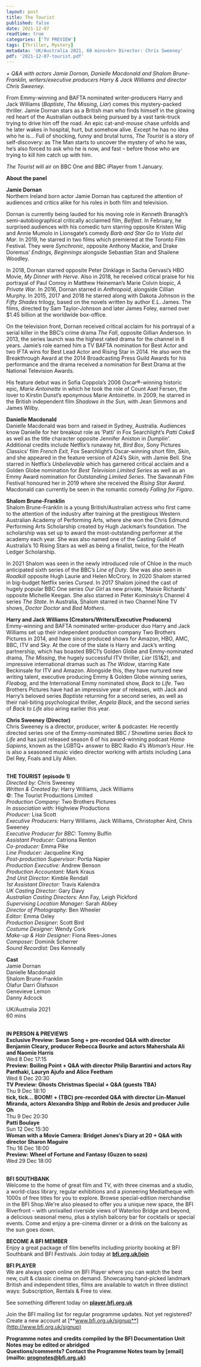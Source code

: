 ```yaml
---
layout: post
title: The Tourist
published: false
date: 2021-12-07
readtime: true
categories: ['TV PREVIEW']
tags: [Thriller, Mystery]
metadata: 'UK/Australia 2021, 60 mins<br> Director: Chris Sweeney'
pdf: '2021-12-07-tourist.pdf'
---
```


_+ Q&A with actors Jamie Dornan, Danielle Macdonald and Shalom  Brune-Franklin, writers/executive producers Harry & Jack Williams and  director Chris Sweeney._

From Emmy-winning and BAFTA nominated writer-producers Harry and Jack Williams (_Baptiste_, _The Missing_, _Liar_) comes this mystery-packed thriller. Jamie Dornan stars as a British man who finds himself in the glowing red heart of the Australian outback being pursued by a vast tank-truck trying to drive him off the road. An epic cat-and-mouse chase unfolds and he later wakes in hospital, hurt, but somehow alive. Except he has no idea who he is... Full of shocking, funny and brutal turns, _The Tourist_ is a story of self-discovery: as The Man starts to uncover the mystery of who he was, he’s also forced to ask who he is now, and fast – before those who are trying to kill him catch up with him.

_The Tourist_ will air on BBC One and BBC iPlayer from 1 January.

**About the panel**

**Jamie Dornan**  
Northern Ireland born actor Jamie Dornan has captured the attention of audiences and critics alike for his roles in both film and television.

Dornan is currently being lauded for his moving role in Kenneth Branagh’s semi-autobiographical critically acclaimed film, _Belfast_. In February, he surprised audiences with his comedic turn starring opposite Kristen Wiig and Annie Mumolo in Lionsgate’s comedy _Barb and Star Go to Vista del Mar_. In 2019, he starred in two films which premiered at the Toronto Film Festival. They were _Synchronic_, opposite Anthony Mackie, and Drake Doremus’ _Endings, Beginnings_ alongside Sebastian Stan and Shailene Woodley.

In 2018, Dornan starred opposite Peter Dinklage in Sacha Gervasi’s HBO Movie, _My Dinner with Herve_. Also in 2018, he received critical praise for his portrayal of Paul Conroy in Matthew Heineman’s Marie Colvin biopic, _A Private War_. In 2016, Dornan starred in _Anthropoid_, alongside Cillian Murphy. In 2015, 2017 and 2018 he starred along with Dakota Johnson in the _Fifty Shades_ trilogy, based on the novels written by author E.L. James. The films, directed by Sam Taylor-Johnson and later James Foley, earned over $1.45 billion at the worldwide box-office.

On the television front, Dornan received critical acclaim for his portrayal of a serial killer in the BBC’s crime drama _The Fall_, opposite Gillian Anderson.  In 2013, the series launch was the highest rated drama for the channel in 8 years. Jamie’s role earned him a TV BAFTA nomination for Best Actor and two IFTA wins for Best Lead Actor and Rising Star in 2014. He also won the Breakthrough Award at the 2014 Broadcasting Press Guild Awards for his performance and the drama received a nomination for Best Drama at the National Television Awards.

His feature debut was in Sofia Coppola’s 2006 Oscar®-winning historic epic, _Marie Antoinette_ in which  he took the role of Count Axel Fersen, the lover to Kirstin Dunst’s  eponymous  Marie Antoinette. In 2009, he starred in the British independent film _Shadows in the Sun,_ with Jean Simmons and James Wilby.

**Danielle Macdonald**  
Danielle Macdonald was born and raised in Sydney, Australia. Audiences know Danielle for her breakout role as ‘Patti’ in Fox Searchlight’s _Patti Cake$_ as well as the title character opposite Jennifer Aniston in _Dumplin’_. Additional credits include Netflix’s runaway hit, _Bird Box_, Sony Pictures Classics’ film _French Exit_, Fox Searchlight’s Oscar-winning short film, _Skin_, and she appeared in the feature version of A24’s _Skin_, with Jamie Bell. She starred in Netflix’s _Unbelievable_ which has garnered critical acclaim and a Golden Globe nomination for _Best Television Limited Series_ as well as an Emmy Award nomination for _Outstanding Limited Series_. The Savannah Film Festival honoured her in 2019 where she received the _Rising Star Award._ Macdonald can currently be seen in the romantic comedy _Falling for Figaro_.

**Shalom Brune-Franklin**  
Shalom Brune-Franklin is a young British/Australian actress who first came to the attention of the industry after training at the prestigious Western Australian Academy of Performing Arts, where she won the Chris Edmund Performing Arts Scholarship created by Hugh Jackman’s foundation. The scholarship was set up to award the most-outstanding performer at the academy each year. She was also named one of the Casting Guild of Australia’s 10 Rising Stars as well as being a finalist, twice, for the Heath Ledger Scholarship.

In 2021 Shalom was seen in the newly introduced role of Chloe in the much anticipated sixth series of the BBC’s _Line of Duty_. She was also seen in _Roadkill_ opposite Hugh Laurie and Helen McCrory. In 2020 Shalom starred in big-budget Netflix series _Cursed_.  In 2017 Shalom joined the cast of hugely popular BBC One series _Our Girl_ as new private, ‘Maisie Richards’ opposite Michelle Keegan. She also starred in Peter Kominsky’s Channel 4 series _The State_. In Australia, Shalom starred in two Channel Nine TV shows, _Doctor Doctor_ and _Bad Mothers_.

**Harry and Jack Williams (Creators/Writers/Executive Producers)**  
Emmy-winning and BAFTA nominated writer-producer duo Harry and Jack Williams set up their independent production company Two Brothers Pictures in 2014, and have since produced shows for Amazon, HBO, AMC, BBC, ITV and Sky. At the core of the slate is Harry and Jack’s writing partnership, which has boasted BBC1’s Golden Globe and Emmy-nominated drama, _The Missing_, the hugely successful ITV thriller, _Liar_ (S1&2), and impressive international dramas such as _The Widow_, starring Kate Beckinsale for ITV and Amazon. Alongside this, they have nurtured new writing talent, executive producing Emmy & Golden Globe winning series, _Fleabag_, and the International Emmy nominated show, _Back to Life_. Two Brothers Pictures have had an impressive year of releases, with Jack and Harry’s beloved series _Baptiste_ returning for a second series, as well as their nail-biting psychological thriller, _Angela Black_, and the second series of _Back to Life_ also airing earlier this year.

**Chris Sweeney (Director)**  
Chris Sweeney is a director, producer, writer & podcaster. He recently directed series one of the Emmy-nominated BBC / Showtime series _Back to Life_ and has just released season 6 of his award-winning podcast _Homo Sapiens_, known as the LGBTQ+ answer to BBC Radio 4’s _Woman’s Hour_. He is also a seasoned music video director working with artists including Lana Del Rey, Foals and Lily Allen.
<br><br>

**THE TOURIST (episode 1)**<br>
_Directed by:_ Chris Sweeney<br>
_Written & Created by:_ Harry Williams, Jack Williams<br>
©: The Tourist Productions Limited<br>
_Production Company:_ Two Brothers Pictures<br>
_In association with:_ Highview Productions<br>
_Producer:_ Lisa Scott<br>
_Executive Producers:_ Harry Williams, Jack Williams, Christopher Aird, Chris Sweeney<br>
_Executive Producer for BBC:_ Tommy Bulfin<br>
_Assistant Producer:_ Catriona Renton<br>
_Co-producer:_ Emma Pike<br>
_Line Producer:_ Jacqueline King<br>
_Post-production Supervisor:_ Portia Napier<br>
_Production Executive:_ Andrew Benson<br>
_Production Accountant:_ Mark Kraus<br>
_2nd Unit Director:_ Kimble Rendall<br>
_1st Assistant Director:_ Travis Kalendra<br>
_UK Casting Director:_ Gary Davy<br>
_Australian Casting Directors:_ Ann Fay,  Leigh Pickford<br>
_Supervising Location Manager:_ Sarah Abbey<br>
_Director of Photography:_ Ben Wheeler<br>
_Editor:_ Emma Oxley<br>
_Production Designer:_ Scott Bird<br>
_Costume Designer:_ Wendy Cork<br>
_Make-up & Hair Designer:_ Fiona Rees-Jones<br>
_Composer:_ Dominik Scherrer<br>
_Sound Recordist:_ Des Kenneally<br>

**Cast**<br>
Jamie Dornan<br>
Danielle Macdonald<br>
Shalom Brune-Franklin<br>
Ólafur Darri Ólafsson<br>
Genevieve Lemon<br>
Danny Adcock<br>

UK/Australia 2021<br>
60 mins<br>
<br>

**IN PERSON & PREVIEWS**<br>
**Exclusive Preview: Swan Song + pre-recorded Q&A with director Benjamin Cleary, producer Rebecca Bourke and actors Mahershala Ali and Naomie Harris**<br>
Wed 8 Dec 17:15<br>
**Preview: Boiling Point + Q&A with director Philip Barantini and actors Ray Panthaki, Lauryn Ajufo and Alice Feetham**<br>
Wed 8 Dec 20:30<br>
**TV Preview: Ghosts Christmas Special + Q&A (guests TBA)**<br>
Thu 9 Dec 18:10<br>
**tick, tick… BOOM! + (TBC) pre-recorded Q&A with director Lin-Manuel Miranda, actors Alexandra Shipp and Robin de Jesús and producer Julie Oh**<br>
Thu 9 Dec 20:30<br>
**Patti Boulaye**<br>
Sun 12 Dec 15:30<br>
**Woman with a Movie Camera: Bridget Jones’s Diary at 20 + Q&A with director Sharon Maguire**<br>
Thu 16 Dec 18:00<br>
**Preview: Wheel of Fortune and Fantasy (Guzen to sozo)**<br>
Wed 29 Dec 18:00<br>
<br>

**BFI SOUTHBANK**  
Welcome to the home of great film and TV, with three cinemas and a studio, a world-class library, regular exhibitions and a pioneering Mediatheque with 1000s of free titles for you to explore. Browse special-edition merchandise in the BFI Shop.We&#39;re also pleased to offer you a unique new space, the BFI Riverfront – with unrivalled riverside views of Waterloo Bridge and beyond, a delicious seasonal menu, plus a stylish balcony bar for cocktails or special events. Come and enjoy a pre-cinema dinner or a drink on the balcony as the sun goes down.  

**BECOME A BFI MEMBER**  
Enjoy a great package of film benefits including priority booking at BFI Southbank and BFI Festivals. Join today at [**bfi.org.uk/join**](http://www.bfi.org.uk/join)  

**BFI PLAYER**  
 We are always open online on BFI Player where you can watch the best new, cult &amp; classic cinema on demand. Showcasing hand-picked landmark British and independent titles, films are available to watch in three distinct ways: Subscription, Rentals &amp; Free to view.  

See something different today on [**player.bfi.org.uk**](https://player.bfi.org.uk)  

Join the BFI mailing list for regular programme updates. Not yet registered? Create a new account at [**www.bfi.org.uk/signup**](http://www.bfi.org.uk/signup)

**Programme notes and credits compiled by the BFI Documentation Unit  
Notes may be edited or abridged  
Questions/comments? Contact the Programme Notes team by [email](mailto: prognotes@bfi.org.uk)**

<!--stackedit_data:
eyJoaXN0b3J5IjpbMTMyMDU4MzM4MF19
-->
